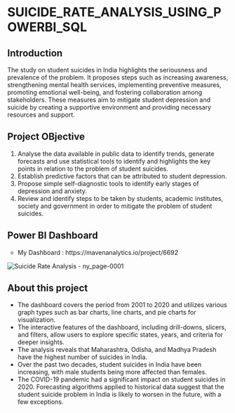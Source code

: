 # SUICIDE_RATE_ANALYSIS_USING_POWERBI_SQL
## Introduction
The study on student suicides in India highlights the seriousness and prevalence of the problem. It proposes steps such as increasing awareness, strengthening mental health services, implementing preventive measures, promoting emotional well-being, and fostering collaboration among stakeholders. These measures aim to mitigate student depression and suicide by creating a supportive environment and providing necessary resources and support.

## Project OBjective

1.	Analyse the data available in public data to identify trends, generate forecasts and use statistical tools to identify and highlights the key points in relation to the problem of student suicides.
2.	Establish predictive factors that can be attributed to student depression.
3.	Propose simple self-diagnostic tools to identify early stages of depression and anxiety.
4.	Review and identify steps to be taken by students, academic institutes, society and government in order to mitigate the problem of student suicides.

## Power BI Dashboard

<ul style="list-style-type:circle;">
  <li> My Dashboard : https://mavenanalytics.io/project/6692 </li>
</ul>

![Suicide Rate Analysis - ny_page-0001](https://github.com/nidhiy7/Netflix_Data_Analysis_using_Power_Bi_Tableau_Dashboard/assets/80893000/334555fc-b2ab-4ddb-926b-b416bb240d6b)

## About this project
- The dashboard covers the period from 2001 to 2020 and utilizes various graph types such as bar charts, line charts, and pie charts for visualization.
- The interactive features of the dashboard, including drill-downs, slicers, and filters, allow users to explore specific states, years, and criteria for deeper insights.
- The analysis reveals that Maharashtra, Odisha, and Madhya Pradesh have the highest number of suicides in India.
- Over the past two decades, student suicides in India have been increasing, with male students being more affected than females.
- The COVID-19 pandemic had a significant impact on student suicides in 2020. Forecasting algorithms applied to historical data suggest that the student suicide problem in India is likely to worsen in the future, with a few exceptions.
